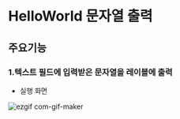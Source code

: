 # HelloWorld 문자열 출력
## 주요기능
### 1.텍스트 필드에 입력받은 문자열을 레이블에 출력
 - 실행 화면
 
![ezgif com-gif-maker](https://user-images.githubusercontent.com/60169777/73335609-3ee51080-42b3-11ea-9383-e86d346422b5.gif)

